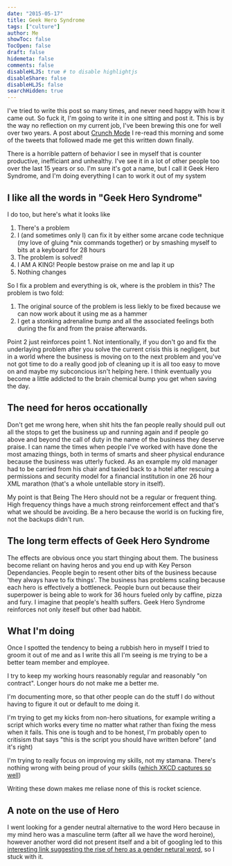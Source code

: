 ```yaml
---
date: "2015-05-17"
title: Geek Hero Syndrome
tags: ["culture"]
author: Me
showToc: false
TocOpen: false
draft: false
hidemeta: false
comments: false
disableHLJS: true # to disable highlightjs
disableShare: false
disableHLJS: false
searchHidden: true
---
```



I've tried to write this post so many times, and never need happy with how it came out.  So fuck it, I'm going to write it in one sitting and post it.  This is by the way no reflection on my current job, I've been brewing this one for well over two years. A post about [Crunch Mode](http://chadfowler.com/blog/2014/01/22/the-crunch-mode-antipattern/) I re-read this morning and some of the tweets that followed made me get this written down finally.

There is a horrible pattern of behavior I see in myself that is counter productive, inefficiant and unhealthy.  I've see it in a lot of other people too over the last 15 years or so.  I'm sure it's got a name, but I call it Geek Hero Syndrome, and I'm doing everything I can to work it out of my system

## I like all the words in "Geek Hero Syndrome"

I do too, but here's what it looks like

1. There's a problem
2. I (and sometimes only I) can fix it by either some arcane code technique (my love of gluing *nix commands together) or by smashing myself to bits at a keyboard for 28 hours
3. The problem is solved!
4. I AM A KING!  People bestow praise on me and lap it up
5. Nothing changes

So I fix a problem and everything is ok, where is the problem in this?  The problem is two fold:

1. The original source of the problem is less liekly to be fixed because we can now work about it using me as a hammer
2. I get a stonking adrenaline bump and all the associated feelings both during the fix and from the praise afterwards.

Point 2 just reinforces point 1.  Not intentionally, if you don't go and fix the underlaying problem after you solve the current crisis this is negligent, but in a world where the business is moving on to the next problem and you've not got time to do a really good job of cleaning up it is all too easy to move on and maybe my subconcious isn't helping here.  I think eventually you become a little addicted to the brain chemical bump you get when saving the day.

## The need for heros occationally

Don't get me wrong here, when shit hits the fan people really should pull out all the stops to get the business up and running again and if people go above and beyond the call of duty in the name of the business they deserve praise.  I can name the times when people I've worked with have done the most amazing things, both in terms of smarts and sheer physical endurance because the business was utterly fucked.  As an example my old manager had to be carried from his chair and taxied back to a hotel after rescuing a permissions and security model for a financial institution in one 26 hour XML marathon (that's a whole untellable story in itself).

My point is that Being The Hero should not be a regular or frequent thing.  High frequency things have a much strong reinforcement effect and that's what we should be avoiding.  Be a hero because the world is on fucking fire, not the backups didn't run.

## The long term effects of Geek Hero Syndrome

The effects are obvious once you start thinging about them.  The business become reliant on having heros and you end up with Key Person Dependancies.  People begin to resent other bits of the business because 'they always have to fix things'.  The business has problems scaling because each hero is effectively a bottleneck.  People burn out because their superpower is being able to work for 36 hours fueled only by caffine, pizza and fury.  I imagine that people's health suffers.  Geek Hero Syndrome reinforces not only iteself but other bad habbit.

## What I'm doing

Once I spotted the tendency to being a rubbish hero in myself I tried to groom it out of me and as I write this all I'm seeing is me trying to be a better team member and employee.

I try to keep my working hours reasonably regular and reasonably "on contract".  Longer hours do not make me a better me.

I'm documenting more, so that other people can do the stuff I do without having to figure it out or default to me doing it.

I'm trying to get my kicks from non-hero situations, for example writing a script which works every time no matter what rather than fixing the mess when it fails.  This one is tough and to be honest, I'm probably open to critisism that says "this is the script you should have written before" (and it's right)

I'm trying to really focus on improving my skills, not my stamana.  There's nothing wrong with being proud of your skills ([which XKCD captures so well](https://xkcd.com/208/))

Writing these down makes me reliase none of this is rocket science.


## A note on the use of Hero

I went looking for a gender neutral alternative to the word Hero because in my mind hero was a masculine term (after all we have the word heroine), however another word did not present itself and a bit of googling led to this [interesting link suggesting the rise of hero as a gender netural word](https://books.google.com/ngrams/graph?content=She%20is%20a%20hero,she%20is%20a%20hero&year_start=1800&year_end=2000&corpus=15&smoothing=3&share=&direct_url=t1%3B%2CShe%20is%20a%20hero%3B%2Cc0%3B.t1%3B%2Cshe%20is%20a%20hero%3B%2Cc0t1;,She%20is%20a%20hero;,c0;.t1;,she%20is%20a%20hero;,c0), so I stuck with it.
